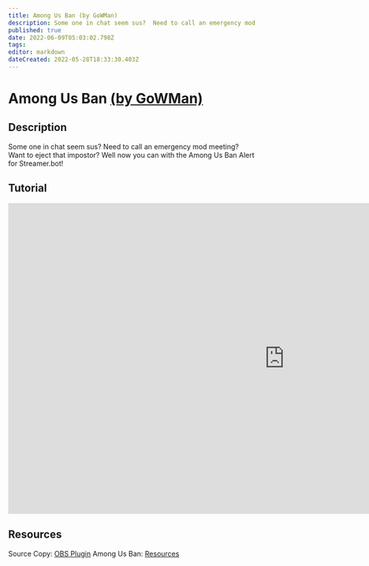 ```yaml
---
title: Among Us Ban (by GoWMan)
description: Some one in chat seem sus?  Need to call an emergency mod meeting?  Want to eject that impostor?  Well now you can with the Among Us Ban Alert for Streamer.bot!
published: true
date: 2022-06-09T05:03:02.798Z
tags: 
editor: markdown
dateCreated: 2022-05-28T18:33:30.403Z
---
```


# Among Us Ban [(by GoWMan)](https://www.twitch.tv/gowman)

## Description
Some one in chat seem sus?  Need to call an emergency mod meeting?  Want to eject that impostor?  Well now you can with the Among Us Ban Alert for Streamer.bot!

## Tutorial
<iframe width="1120" height="630" src="https://www.youtube.com/embed/annlF5LiaFw" title="YouTube video player" frameborder="0" allow="accelerometer; autoplay; clipboard-write; encrypted-media; gyroscope; picture-in-picture" allowfullscreen></iframe>

## Resources
Source Copy:  [OBS Plugin](https://obsproject.com/forum/resources/source-copy.1261/)
Among Us Ban:  [Resources](/overlays/among-us-ban/files/amongusban.rar)